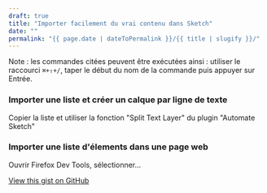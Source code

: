 ```yaml
---
draft: true
title: "Importer facilement du vrai contenu dans Sketch"
date: ""
permalink: "{{ page.date | dateToPermalink }}/{{ title | slugify }}/"
---
```


Note : les commandes citées peuvent être exécutées ainsi : utiliser le raccourci `⌘+⇧+/`, taper le début du nom de la commande puis appuyer sur Entrée.

### Importer une liste et créer un calque par ligne de texte

Copier la liste et utiliser la fonction "Split Text Layer" du plugin "Automate Sketch"

### Importer une liste d'élements dans une page web

Ouvrir Firefox Dev Tools, sélectionner...

<script src="https://gist.github.com/Saint-loup/e5aa80e81eea3bca009ccaf90ba5905a.js"></script>

<a href="https://gist.github.com/Saint-loup/e5aa80e81eea3bca009ccaf90ba5905a">View this gist on GitHub</a>
